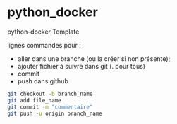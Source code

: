 # python_docker

python-docker Template


lignes commandes pour :
- aller dans une branche (ou la créer si non présente);
- ajouter fichier à suivre dans git (. pour tous)
- commit
- push dans github
``` bash
git checkout -b branch_name
git add file_name
git commit -m "commentaire"
git push -u origin branch_name
```